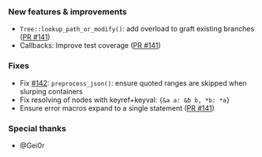 
### New features & improvements

- `Tree::lookup_path_or_modify()`: add overload to graft existing branches ([PR #141](https://github.com/biojppm/rapidyaml/pull/141))
- Callbacks: Improve test coverage ([PR #141](https://github.com/biojppm/rapidyaml/pull/141))


### Fixes

- Fix [#142](https://github.com/biojppm/rapidyaml/issues/142): `preprocess_json()`: ensure quoted ranges are skipped when slurping containers
- Fix resolving of nodes with keyref+keyval: `{&a a: &b b, *b: *a}`
- Ensure error macros expand to a single statement ([PR #141](https://github.com/biojppm/rapidyaml/pull/141))


### Special thanks

- @Gei0r
